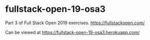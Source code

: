 # fullstack-open-19-osa3
Part 3 of Full Stack Open 2019 exercises. https://fullstackopen.com/

Can be viewed at https://fullstack-open-19-osa3.herokuapp.com/
